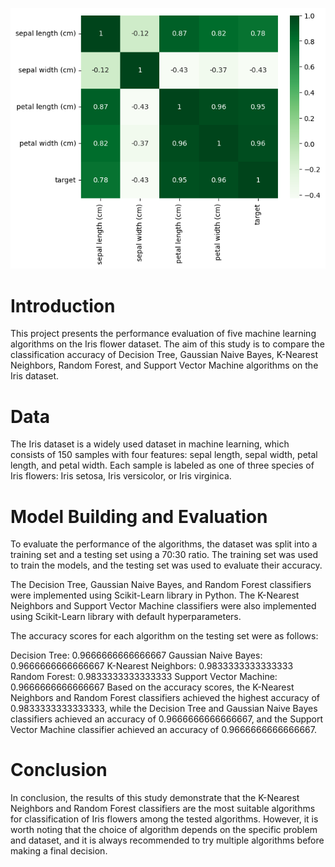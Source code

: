![Image of the correlation plot ](https://github.com/muhacolee4/AL-ML-Learning-path/blob/main/Iris%20Dataset%20-%20Comparing%20different%20Algos/comparing%20iris%20dataset.png)

# Introduction
This project presents the performance evaluation of five machine learning algorithms on the Iris flower dataset. The aim of this study is to compare the classification accuracy of Decision Tree, Gaussian Naive Bayes, K-Nearest Neighbors, Random Forest, and Support Vector Machine algorithms on the Iris dataset.
# Data
The Iris dataset is a widely used dataset in machine learning, which consists of 150 samples with four features: sepal length, sepal width, petal length, and petal width. Each sample is labeled as one of three species of Iris flowers: Iris setosa, Iris versicolor, or Iris virginica.
# Model Building and Evaluation
To evaluate the performance of the algorithms, the dataset was split into a training set and a testing set using a 70:30 ratio. The training set was used to train the models, and the testing set was used to evaluate their accuracy.

The Decision Tree, Gaussian Naive Bayes, and Random Forest classifiers were implemented using Scikit-Learn library in Python. The K-Nearest Neighbors and Support Vector Machine classifiers were also implemented using Scikit-Learn library with default hyperparameters.

The accuracy scores for each algorithm on the testing set were as follows:

Decision Tree: 0.9666666666666667
Gaussian Naive Bayes: 0.9666666666666667
K-Nearest Neighbors: 0.9833333333333333
Random Forest: 0.9833333333333333
Support Vector Machine: 0.9666666666666667
Based on the accuracy scores, the K-Nearest Neighbors and Random Forest classifiers achieved the highest accuracy of 0.9833333333333333, while the Decision Tree and Gaussian Naive Bayes classifiers achieved an accuracy of 0.9666666666666667, and the Support Vector Machine classifier achieved an accuracy of 0.9666666666666667.
# Conclusion
In conclusion, the results of this study demonstrate that the K-Nearest Neighbors and Random Forest classifiers are the most suitable algorithms for classification of Iris flowers among the tested algorithms. However, it is worth noting that the choice of algorithm depends on the specific problem and dataset, and it is always recommended to try multiple algorithms before making a final decision.
